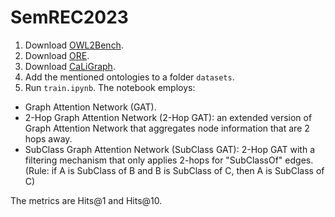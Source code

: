 # SemREC2023

1. Download [OWL2Bench](https://github.com/semrec/semrec.github.io/tree/main/Datasets_SemREC2022/ORE).
2. Download [ORE](https://github.com/semrec/semrec.github.io/tree/main/Datasets_SemREC2022/OWL2Bench).
3. Download [CaLiGraph](https://data.dws.informatik.uni-mannheim.de/CaLiGraph/CaLiGraph-for-SemREC/SemREC-2022-Datasets/).
4. Add the mentioned ontologies to a folder ```datasets```.
5. Run ```train.ipynb```. The notebook employs:

* Graph Attention Network (GAT).
* 2-Hop Graph Attention Network (2-Hop GAT): an extended version of Graph Attention Network that aggregates node information that are 2 hops away. 
* SubClass Graph Attention Network (SubClass GAT): 2-Hop GAT with a filtering mechanism that only applies 2-hops for "SubClassOf" edges. (Rule: if A is SubClass of B and B is SubClass of C, then A is SubClass of C)

The metrics are Hits@1 and Hits@10. 